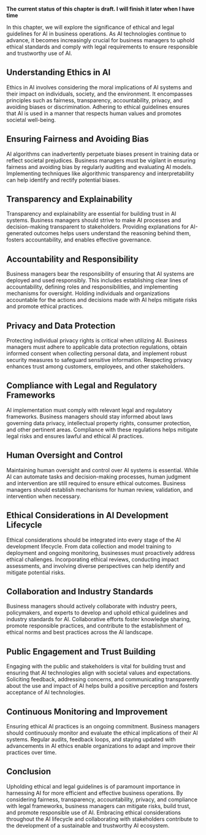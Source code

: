 **The current status of this chapter is draft. I will finish it later when I have time**

In this chapter, we will explore the significance of ethical and legal guidelines for AI in business operations. As AI technologies continue to advance, it becomes increasingly crucial for business managers to uphold ethical standards and comply with legal requirements to ensure responsible and trustworthy use of AI.

Understanding Ethics in AI
--------------------------

Ethics in AI involves considering the moral implications of AI systems and their impact on individuals, society, and the environment. It encompasses principles such as fairness, transparency, accountability, privacy, and avoiding biases or discrimination. Adhering to ethical guidelines ensures that AI is used in a manner that respects human values and promotes societal well-being.

Ensuring Fairness and Avoiding Bias
-----------------------------------

AI algorithms can inadvertently perpetuate biases present in training data or reflect societal prejudices. Business managers must be vigilant in ensuring fairness and avoiding bias by regularly auditing and evaluating AI models. Implementing techniques like algorithmic transparency and interpretability can help identify and rectify potential biases.

Transparency and Explainability
-------------------------------

Transparency and explainability are essential for building trust in AI systems. Business managers should strive to make AI processes and decision-making transparent to stakeholders. Providing explanations for AI-generated outcomes helps users understand the reasoning behind them, fosters accountability, and enables effective governance.

Accountability and Responsibility
---------------------------------

Business managers bear the responsibility of ensuring that AI systems are deployed and used responsibly. This includes establishing clear lines of accountability, defining roles and responsibilities, and implementing mechanisms for oversight. Holding individuals and organizations accountable for the actions and decisions made with AI helps mitigate risks and promote ethical practices.

Privacy and Data Protection
---------------------------

Protecting individual privacy rights is critical when utilizing AI. Business managers must adhere to applicable data protection regulations, obtain informed consent when collecting personal data, and implement robust security measures to safeguard sensitive information. Respecting privacy enhances trust among customers, employees, and other stakeholders.

Compliance with Legal and Regulatory Frameworks
-----------------------------------------------

AI implementation must comply with relevant legal and regulatory frameworks. Business managers should stay informed about laws governing data privacy, intellectual property rights, consumer protection, and other pertinent areas. Compliance with these regulations helps mitigate legal risks and ensures lawful and ethical AI practices.

Human Oversight and Control
---------------------------

Maintaining human oversight and control over AI systems is essential. While AI can automate tasks and decision-making processes, human judgment and intervention are still required to ensure ethical outcomes. Business managers should establish mechanisms for human review, validation, and intervention when necessary.

Ethical Considerations in AI Development Lifecycle
--------------------------------------------------

Ethical considerations should be integrated into every stage of the AI development lifecycle. From data collection and model training to deployment and ongoing monitoring, businesses must proactively address ethical challenges. Incorporating ethical reviews, conducting impact assessments, and involving diverse perspectives can help identify and mitigate potential risks.

Collaboration and Industry Standards
------------------------------------

Business managers should actively collaborate with industry peers, policymakers, and experts to develop and uphold ethical guidelines and industry standards for AI. Collaborative efforts foster knowledge sharing, promote responsible practices, and contribute to the establishment of ethical norms and best practices across the AI landscape.

Public Engagement and Trust Building
------------------------------------

Engaging with the public and stakeholders is vital for building trust and ensuring that AI technologies align with societal values and expectations. Soliciting feedback, addressing concerns, and communicating transparently about the use and impact of AI helps build a positive perception and fosters acceptance of AI technologies.

Continuous Monitoring and Improvement
-------------------------------------

Ensuring ethical AI practices is an ongoing commitment. Business managers should continuously monitor and evaluate the ethical implications of their AI systems. Regular audits, feedback loops, and staying updated with advancements in AI ethics enable organizations to adapt and improve their practices over time.

Conclusion
----------

Upholding ethical and legal guidelines is of paramount importance in harnessing AI for more efficient and effective business operations. By considering fairness, transparency, accountability, privacy, and compliance with legal frameworks, business managers can mitigate risks, build trust, and promote responsible use of AI. Embracing ethical considerations throughout the AI lifecycle and collaborating with stakeholders contribute to the development of a sustainable and trustworthy AI ecosystem.
